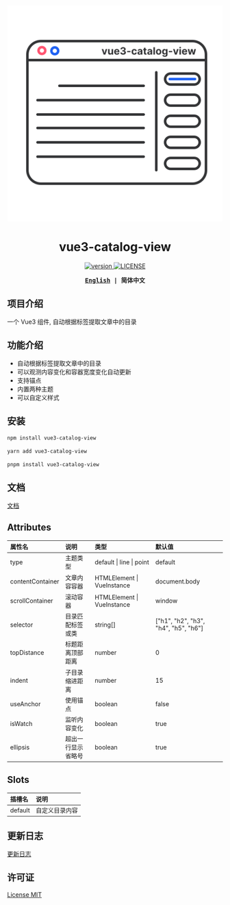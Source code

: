 <div align="center">
  <img src="https://raw.githubusercontent.com/shilim-developer/vue3-catalog-view/refs/heads/master/packages/vue3-catalog-view/logo.svg?raw=true"/>
</div>

<h1 align="center">vue3-catalog-view</h1>

<p align="center">
  <a href="https://github.com/shilim-developer/vue3-catalog-view/blob/master">
    <img alt="version" src="https://img.shields.io/github/package-json/v/shilim-developer/vue3-catalog-view"/>
  </a>
  <a href="https://github.com/shilim-developer/vue3-catalog-view/blob/master/LICENSE">
    <img alt="LICENSE" src="https://img.shields.io/github/license/shilim-developer/vue3-catalog-view"/>
  </a>
</p>

<div align="center">
<strong>
<samp>

[English](README.md) | 简体中文

</samp>
</strong>
</div>

## 项目介绍

一个 Vue3 组件, 自动根据标签提取文章中的目录

## 功能介绍

- 自动根据标签提取文章中的目录
- 可以观测内容变化和容器宽度变化自动更新
- 支持锚点
- 内置两种主题
- 可以自定义样式

## 安装

```sh
npm install vue3-catalog-view
```

```sh
yarn add vue3-catalog-view
```

```sh
pnpm install vue3-catalog-view
```

## 文档

[文档](https://shilim-developer.github.io/vue3-catalog-view/)

## Attributes

| 属性名           | 说明               | 类型                       | 默认值                               |
| :--------------- | :----------------- | :------------------------- | :----------------------------------- |
| type             | 主题类型           | default \| line \| point   | default                              |
| contentContainer | 文章内容容器       | HTMLElement \| VueInstance | document.body                        |
| scrollContainer  | 滚动容器           | HTMLElement \| VueInstance | window                               |
| selector         | 目录匹配标签或类   | string[]                   | ["h1", "h2", "h3", "h4", "h5", "h6"] |
| topDistance      | 标题距离顶部距离   | number                     | 0                                    |
| indent           | 子目录缩进距离     | number                     | 15                                   |
| useAnchor        | 使用锚点           | boolean                    | false                                |
| isWatch          | 监听内容变化       | boolean                    | true                                 |
| ellipsis         | 超出一行显示省略号 | boolean                    | true                                 |

## Slots

| 插槽名  | 说明           |
| :------ | :------------- |
| default | 自定义目录内容 |

## 更新日志

[更新日志](./CHANGELOG.md)

## 许可证

[License MIT](./LICENSE)
